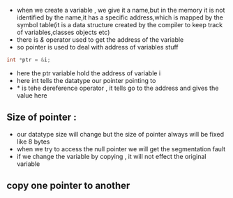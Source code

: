 - when we create a variable , we give it a name,but in the memory it is not identified by the name,it has a specific address,which is mapped by the symbol table(it is a data structure created by the compiler to keep track of variables,classes objects etc)
- there is *&* operator used to get the address of the variable 
- so pointer is used to deal with address of variables stuff
```cpp
int *ptr = &i;
```
- here the ptr variable hold the address of variable i
- here int tells the datatype our pointer pointing to
- \* is tehe dereference operator , it tells go to the address and gives the value here
## Size of pointer : 
- our datatype size will change but the size of pointer always will be fixed like 8 bytes
- when we try to access the null pointer we will get the segmentation fault
- if we change the variable by copying , it will not effect the original variable
## copy one pointer to another


